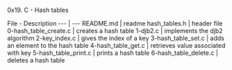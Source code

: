 0x19. C - Hash tables

File - Description
--- | ---
README.md | readme
hash_tables.h | header file
0-hash_table_create.c | creates a hash table
1-djb2.c | implements the djb2 algorithm
2-key_index.c | gives the index of a key
3-hash_table_set.c | adds an element to the hash table
4-hash_table_get.c | retrieves value associated with key
5-hash_table_print.c | prints a hash table
6-hash_table_delete.c | deletes a hash table
